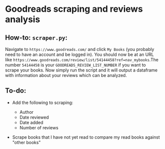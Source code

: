 # Goodreads scraping and reviews analysis

## How-to: `scraper.py`:
Navigate to `https://www.goodreads.com/` and click `My Books` (you probably need to have an account and be logged in). You should now be at an URL like `https://www.goodreads.com/review/list/54144458?ref=nav_mybooks`.The number `54144458` is your `GOODREADS_REVIEW_LIST_NUMBER` if you want to scrape your books. Now simply run the script and it will output a dataframe with information about your reviews which can be analyzed.


## To-do:
- Add the following to scraping:
    * Author
    * Date reviewed
    * Date added
    * Number of reviews

- Scrape books that I have not yet read to compare my read books against "other books"